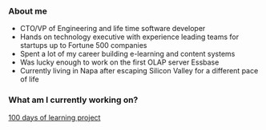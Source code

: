 ### About me

* CTO/VP of Engineering and life time software developer
* Hands on technology executive with experience leading teams for startups up to Fortune 500 companies
* Spent a lot of my career building e-learning and content systems
* Was lucky enough to work on the first OLAP server Essbase 
* Currently living in Napa after escaping Silicon Valley for a different pace of life

### What am I currently working on?

[100 days of learning project](https://github.com/bbenedict/bbenedict/blob/main/100days.md)

 
